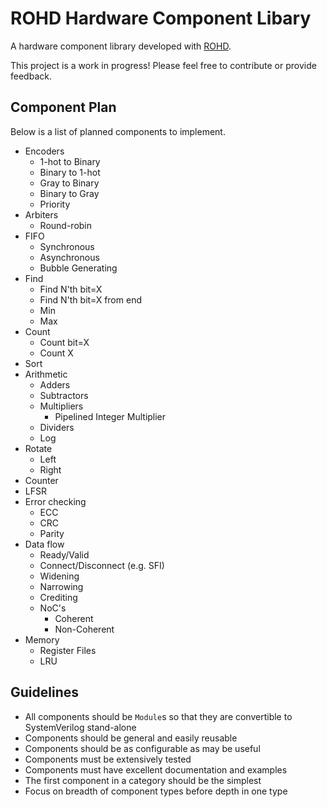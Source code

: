 ROHD Hardware Component Libary
==============================

A hardware component library developed with [ROHD](https://github.com/intel/rohd).

This project is a work in progress!  Please feel free to contribute or provide feedback.

## Component Plan

Below is a list of planned components to implement.

- Encoders
	- 1-hot to Binary
	- Binary to 1-hot
	- Gray to Binary
	- Binary to Gray
	- Priority
- Arbiters
	- Round-robin
- FIFO
	- Synchronous
	- Asynchronous
	- Bubble Generating
- Find
	- Find N'th bit=X
	- Find N'th bit=X from end
	- Min
	- Max
- Count
	- Count bit=X
	- Count X
- Sort
- Arithmetic
	- Adders
	- Subtractors
	- Multipliers
		- Pipelined Integer Multiplier
	- Dividers
	- Log
- Rotate
	- Left
	- Right
- Counter
- LFSR
- Error checking
	- ECC
	- CRC
	- Parity
- Data flow
	- Ready/Valid
	- Connect/Disconnect (e.g. SFI)
	- Widening
	- Narrowing
	- Crediting
	- NoC's
		- Coherent
		- Non-Coherent
- Memory
	- Register Files
	- LRU

## Guidelines

- All components should be `Module`s so that they are convertible to SystemVerilog stand-alone
- Components should be general and easily reusable
- Components should be as configurable as may be useful
- Components must be extensively tested
- Components must have excellent documentation and examples
- The first component in a category should be the simplest
- Focus on breadth of component types before depth in one type
